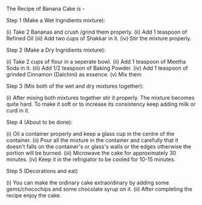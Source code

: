The Recipe of Banana Cake is -

Step 1 (Make a Wet Ingridients mixture):

(i) Take 2 Bananas and crush /grind them properly.
(ii) Add 1 teaspoon of Refined Oil
(iii) Add two cups of Shakkar in it.
(iv) Stir the mixture properly.

Step 2 (Make a Dry Ingridients mixture):

(i) Take 2 cups of flour in a seperate bowl.
(ii) Add 1 teaspoon of Meetha Soda in it.
(iii) Add 1/2 teaspoon of Baking Powder.
(iv) Add 1 teaspoon of grinded Cinnamon (Dalchini) as essence.
(v) Mix them

Step 3 (Mix both of the wet and dry mixtures together):

(i) After mixing both mixtures together stir it properly. The mixture becomes quite hard. To make it soft or   to increase its consistency keep adding milk or curd in it.

Step 4 (About to be done):

(i) Oil a container properly and keep a glass cup in the centre of the container. 
(ii) Pour all the mixture in the container and carefully that it doesn't falls on the container's or glass's
     walls or the edges otherwise the portion will be burned.
(iii) Microwave the cake for approximately 30 minutes.
(iv) Keep it in the refrigiator to be cooled for 10-15 minutes.

Step 5 (Decorations and eat)

(i) You can make the ordinary cake extraordinary by adding some gems/chocochips and some chocolate syrup on it.
(ii) After completing the recipe enjoy the cake.